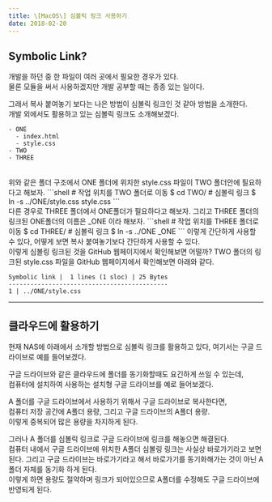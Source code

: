 ```yaml
---
title: \[MacOS\] 심볼릭 링크 사용하기
date: 2018-02-20
---
```


## Symbolic Link?
개발을 하던 중 한 파일이 여러 곳에서 필요한 경우가 있다.  
물론 모듈을 써서 사용하겠지만 개발 공부할 때는 종종 있는 일이다.

그래서 복사 붙여놓기 보다는 나은 방법이 심볼릭 링크인 것 같아 방법을 소개한다.  
개발 외에서도 활용하고 있는 심볼릭 링크도 소개해보겠다.

```shell
- ONE
  - index.html
  - style.css
- TWO
- THREE
```
<br/>
위와 같은 폴더 구조에서 ONE 폴더에 위치한 style.css 파일이 TWO 폴더안에 필요하다고 해보자.
```shell
# 작업 위치를 TWO 폴더로 이동
$ cd TWO/
# 심볼릭 링크
$ ln -s ../ONE/style.css style.css
```
<br/>
다른 경우로 THREE 폴더에서 ONE폴더가 필요하다고 해보자.  
그리고 THREE 폴더의 링크된 ONE폴더의 이름은 _ONE 이라 해보자.
```shell
# 작업 위치를 THREE 폴더로 이동
$ cd THREE/
# 심볼릭 링크
$ ln -s ../ONE _ONE
```
이렇게 간단하게 사용할 수 있다, 어떻게 보면 복사 붙여놓기보다 간단하게 사용할 수 있다.

<br/>
이렇게 심볼링 링크된 것을 GitHub 웹페이지에서 확인해보면 어떨까?  
TWO 폴더의 링크된 style.css 파일을 GitHub 웹페이지에서 확인해보면 아래와 같다.

```
Symbolic link |  1 lines (1 sloc) | 25 Bytes
--------------------------------------------
1 | ../ONE/style.css
```

---

## 클라우드에 활용하기

현재 NAS에 아래에서 소개할 방법으로 심볼릭 링크를 활용하고 있다, 여기서는 구글 드라이브로 예를 들어보겠다.

구글 드라이브와 같은 클라우드에 폴더를 동기화할때도 요긴하게 쓰일 수 있는데,  
컴퓨터에 설치하여 사용하는 설치형 구글 드라이브를 예로 들어보겠다.

A 폴더를 구글 드라이브에서 사용하기 위해서 구글 드라이브로 복사한다면,  
컴퓨터 저장 공간에 A폴더 용량, 그리고 구글 드라이브의 A폴더 용량.  
이렇게 중복되어 많은 용량을 차지하게 된다.

그러나 A 폴더를 심볼릭 링크로 구글 드라이브에 링크를 해놓으면 해결된다.  
컴퓨터 내에서 구글 드라이브에 위치한 A폴더 심볼링 링크는 사실상 바로가기라고 보면 된다.
그리고 구글 드라이브는 바로가기라고 해서 바로가기를 동기화해가는 것이 아닌 A폴더 자체를 동기화 하게 된다.  
이렇게 하면 용량도 절약하며 링크가 되어있으므로 A폴더를 수정해도 구글 드라이브에 반영되게 된다.
